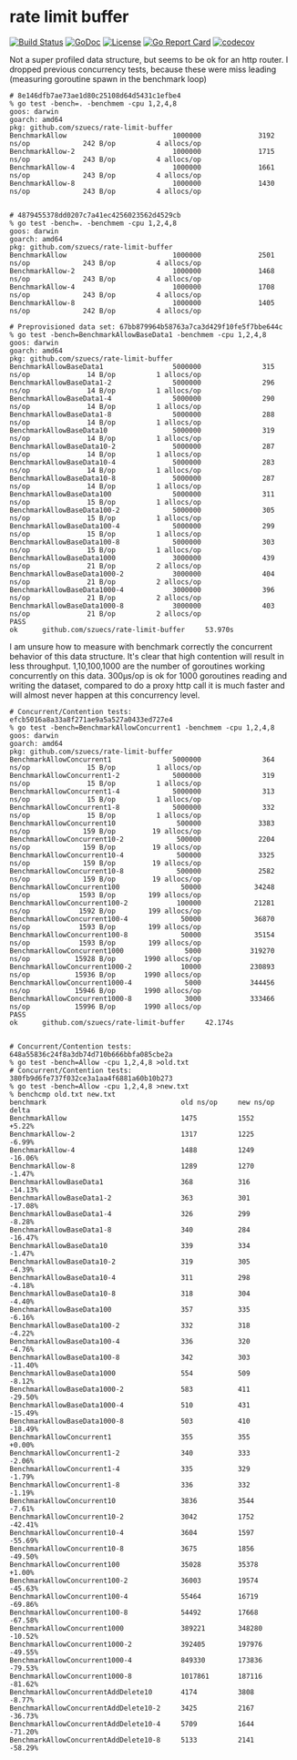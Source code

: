 # rate limit buffer

[![Build Status](https://travis-ci.org/szuecs/rate-limit-buffer.svg)](https://travis-ci.org/szuecs/rate-limit-buffer)
[![GoDoc](https://godoc.org/github.com/szuecs/rate-limit-buffer?status.svg)](https://godoc.org/github.com/szuecs/rate-limit-buffer)
[![License](https://img.shields.io/badge/License-Apache%202.0-blue.svg)](https://opensource.org/licenses/Apache-2.0)
[![Go Report Card](https://goreportcard.com/badge/szuecs/rate-limit-buffer)](https://goreportcard.com/report/szuecs/rate-limit-buffer)
[![codecov](https://codecov.io/gh/szuecs/rate-limit-buffer/branch/master/graph/badge.svg)](https://codecov.io/gh/szuecs/rate-limit-buffer)

Not a super profiled data structure, but seems to be ok for an http
router. I dropped previous concurrency tests, because these were
miss leading (measuring goroutine spawn in the benchmark loop)

    # 8e146dfb7ae73ae1d80c25108d64d5431c1efbe4
    % go test -bench=. -benchmem -cpu 1,2,4,8
    goos: darwin
    goarch: amd64
    pkg: github.com/szuecs/rate-limit-buffer
    BenchmarkAllow                          1000000              3192 ns/op             242 B/op          4 allocs/op
    BenchmarkAllow-2                        1000000              1715 ns/op             243 B/op          4 allocs/op
    BenchmarkAllow-4                        1000000              1661 ns/op             243 B/op          4 allocs/op
    BenchmarkAllow-8                        1000000              1430 ns/op             243 B/op          4 allocs/op


    # 4879455378dd0207c7a41ec4256023562d4529cb
    % go test -bench=. -benchmem -cpu 1,2,4,8
    goos: darwin
    goarch: amd64
    pkg: github.com/szuecs/rate-limit-buffer
    BenchmarkAllow                          1000000              2501 ns/op             243 B/op          4 allocs/op
    BenchmarkAllow-2                        1000000              1468 ns/op             243 B/op          4 allocs/op
    BenchmarkAllow-4                        1000000              1708 ns/op             243 B/op          4 allocs/op
    BenchmarkAllow-8                        1000000              1405 ns/op             242 B/op          4 allocs/op

    # Preprovisioned data set: 67bb879964b58763a7ca3d429f10fe5f7bbe644c
    % go test -bench=BenchmarkAllowBaseData1 -benchmem -cpu 1,2,4,8
    goos: darwin
    goarch: amd64
    pkg: github.com/szuecs/rate-limit-buffer
    BenchmarkAllowBaseData1                 5000000               315 ns/op              14 B/op          1 allocs/op
    BenchmarkAllowBaseData1-2               5000000               296 ns/op              14 B/op          1 allocs/op
    BenchmarkAllowBaseData1-4               5000000               290 ns/op              14 B/op          1 allocs/op
    BenchmarkAllowBaseData1-8               5000000               288 ns/op              14 B/op          1 allocs/op
    BenchmarkAllowBaseData10                5000000               319 ns/op              14 B/op          1 allocs/op
    BenchmarkAllowBaseData10-2              5000000               287 ns/op              14 B/op          1 allocs/op
    BenchmarkAllowBaseData10-4              5000000               283 ns/op              14 B/op          1 allocs/op
    BenchmarkAllowBaseData10-8              5000000               287 ns/op              14 B/op          1 allocs/op
    BenchmarkAllowBaseData100               5000000               311 ns/op              15 B/op          1 allocs/op
    BenchmarkAllowBaseData100-2             5000000               305 ns/op              15 B/op          1 allocs/op
    BenchmarkAllowBaseData100-4             5000000               299 ns/op              15 B/op          1 allocs/op
    BenchmarkAllowBaseData100-8             5000000               303 ns/op              15 B/op          1 allocs/op
    BenchmarkAllowBaseData1000              3000000               439 ns/op              21 B/op          2 allocs/op
    BenchmarkAllowBaseData1000-2            3000000               404 ns/op              21 B/op          2 allocs/op
    BenchmarkAllowBaseData1000-4            3000000               396 ns/op              21 B/op          2 allocs/op
    BenchmarkAllowBaseData1000-8            3000000               403 ns/op              21 B/op          2 allocs/op
    PASS
    ok      github.com/szuecs/rate-limit-buffer     53.970s

I am unsure how to measure with benchmark correctly the concurrent
behavior of this data structure. It's clear that high contention will
result in less throughput. 1,10,100,1000 are the number of goroutines
working concurrently on this data. 300µs/op is ok for 1000 goroutines
reading and writing the dataset, compared to do a proxy http call it
is much faster and will almost never happen at this concurrency level.

    # Concurrent/Contention tests: efcb5016a8a33a8f271ae9a5a527a0433ed727e4
    % go test -bench=BenchmarkAllowConcurrent1 -benchmem -cpu 1,2,4,8
    goos: darwin
    goarch: amd64
    pkg: github.com/szuecs/rate-limit-buffer
    BenchmarkAllowConcurrent1               5000000               364 ns/op              15 B/op          1 allocs/op
    BenchmarkAllowConcurrent1-2             5000000               319 ns/op              15 B/op          1 allocs/op
    BenchmarkAllowConcurrent1-4             5000000               313 ns/op              15 B/op          1 allocs/op
    BenchmarkAllowConcurrent1-8             5000000               332 ns/op              15 B/op          1 allocs/op
    BenchmarkAllowConcurrent10               500000              3383 ns/op             159 B/op         19 allocs/op
    BenchmarkAllowConcurrent10-2             500000              2204 ns/op             159 B/op         19 allocs/op
    BenchmarkAllowConcurrent10-4             500000              3325 ns/op             159 B/op         19 allocs/op
    BenchmarkAllowConcurrent10-8             500000              2582 ns/op             159 B/op         19 allocs/op
    BenchmarkAllowConcurrent100               50000             34248 ns/op            1593 B/op        199 allocs/op
    BenchmarkAllowConcurrent100-2            100000             21281 ns/op            1592 B/op        199 allocs/op
    BenchmarkAllowConcurrent100-4             50000             36870 ns/op            1593 B/op        199 allocs/op
    BenchmarkAllowConcurrent100-8             50000             35154 ns/op            1593 B/op        199 allocs/op
    BenchmarkAllowConcurrent1000               5000            319270 ns/op           15928 B/op       1990 allocs/op
    BenchmarkAllowConcurrent1000-2            10000            230893 ns/op           15936 B/op       1990 allocs/op
    BenchmarkAllowConcurrent1000-4             5000            344456 ns/op           15946 B/op       1990 allocs/op
    BenchmarkAllowConcurrent1000-8             3000            333466 ns/op           15996 B/op       1990 allocs/op
    PASS
    ok      github.com/szuecs/rate-limit-buffer     42.174s


    # Concurrent/Contention tests: 648a55836c24f8a3db74d710b666bbfa085cbe2a
    % go test -bench=Allow -cpu 1,2,4,8 >old.txt
    # Concurrent/Contention tests: 380fb9d6fe737f032ce3a1aa4f6881a60b10b273
    % go test -bench=Allow -cpu 1,2,4,8 >new.txt
    % benchcmp old.txt new.txt
    benchmark                                 old ns/op     new ns/op     delta
    BenchmarkAllow                            1475          1552          +5.22%
    BenchmarkAllow-2                          1317          1225          -6.99%
    BenchmarkAllow-4                          1488          1249          -16.06%
    BenchmarkAllow-8                          1289          1270          -1.47%
    BenchmarkAllowBaseData1                   368           316           -14.13%
    BenchmarkAllowBaseData1-2                 363           301           -17.08%
    BenchmarkAllowBaseData1-4                 326           299           -8.28%
    BenchmarkAllowBaseData1-8                 340           284           -16.47%
    BenchmarkAllowBaseData10                  339           334           -1.47%
    BenchmarkAllowBaseData10-2                319           305           -4.39%
    BenchmarkAllowBaseData10-4                311           298           -4.18%
    BenchmarkAllowBaseData10-8                318           304           -4.40%
    BenchmarkAllowBaseData100                 357           335           -6.16%
    BenchmarkAllowBaseData100-2               332           318           -4.22%
    BenchmarkAllowBaseData100-4               336           320           -4.76%
    BenchmarkAllowBaseData100-8               342           303           -11.40%
    BenchmarkAllowBaseData1000                554           509           -8.12%
    BenchmarkAllowBaseData1000-2              583           411           -29.50%
    BenchmarkAllowBaseData1000-4              510           431           -15.49%
    BenchmarkAllowBaseData1000-8              503           410           -18.49%
    BenchmarkAllowConcurrent1                 355           355           +0.00%
    BenchmarkAllowConcurrent1-2               340           333           -2.06%
    BenchmarkAllowConcurrent1-4               335           329           -1.79%
    BenchmarkAllowConcurrent1-8               336           332           -1.19%
    BenchmarkAllowConcurrent10                3836          3544          -7.61%
    BenchmarkAllowConcurrent10-2              3042          1752          -42.41%
    BenchmarkAllowConcurrent10-4              3604          1597          -55.69%
    BenchmarkAllowConcurrent10-8              3675          1856          -49.50%
    BenchmarkAllowConcurrent100               35028         35378         +1.00%
    BenchmarkAllowConcurrent100-2             36003         19574         -45.63%
    BenchmarkAllowConcurrent100-4             55464         16719         -69.86%
    BenchmarkAllowConcurrent100-8             54492         17668         -67.58%
    BenchmarkAllowConcurrent1000              389221        348280        -10.52%
    BenchmarkAllowConcurrent1000-2            392405        197976        -49.55%
    BenchmarkAllowConcurrent1000-4            849330        173836        -79.53%
    BenchmarkAllowConcurrent1000-8            1017861       187116        -81.62%
    BenchmarkAllowConcurrentAddDelete10       4174          3808          -8.77%
    BenchmarkAllowConcurrentAddDelete10-2     3425          2167          -36.73%
    BenchmarkAllowConcurrentAddDelete10-4     5709          1644          -71.20%
    BenchmarkAllowConcurrentAddDelete10-8     5133          2141          -58.29%
